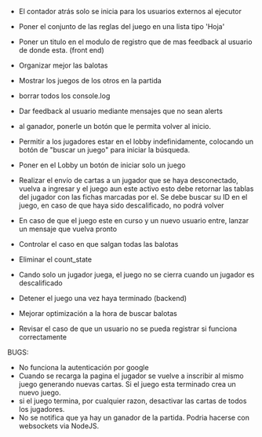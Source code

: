 - El contador atrás solo se inicia para los usuarios externos al ejecutor

- Poner el conjunto de las reglas del juego en una lista tipo 'Hoja'

- Poner un titulo en el modulo de registro que de mas feedback al usuario de donde esta. (front end)

- Organizar mejor las balotas

- Mostrar los juegos de los otros en la partida 

- borrar todos los console.log

- Dar feedback al usuario mediante mensajes que no sean alerts

- al ganador, ponerle un botón que le permita volver al inicio.

- Permitir a los jugadores estar en el lobby indefinidamente, colocando un botón de "buscar un juego" para iniciar la búsqueda.

- Poner en el Lobby un botón de iniciar solo un juego

- Realizar el envío de cartas a un jugador que se haya desconectado, vuelva a ingresar y el juego aun este activo esto debe retornar las tablas del jugador con las fichas marcadas por el. Se debe buscar su ID en el juego, en caso de que haya sido descalificado, no podrá volver

- En caso de que el juego este en curso y un nuevo usuario entre, lanzar un mensaje que vuelva pronto 

- Controlar el caso en que salgan todas las balotas 

- Eliminar el count_state

- Cando solo un jugador juega, el juego no se cierra cuando un jugador es descalificado

- Detener el juego una vez haya terminado (backend)

- Mejorar optimización a la hora de buscar balotas

- Revisar el caso de que un usuario no se pueda registrar si funciona correctamente

BUGS:
 - No funciona la autenticación por google
 - Cuando se recarga la pagina el jugador se vuelve a inscribir al mismo juego generando nuevas cartas. Si el juego esta terminado crea un nuevo juego.
 - si el juego termina, por cualquier razon, desactivar las cartas de todos los jugadores.
 - No se notifica que ya hay un ganador de la partida. Podria hacerse con websockets via NodeJS.
